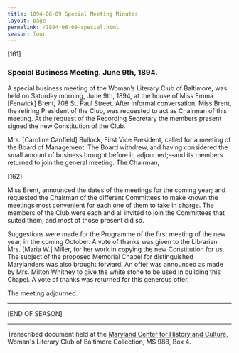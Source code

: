 ```yaml
---
title: 1894-06-09 Special Meeting Minutes
layout: page
permalink: /1894-06-09-special.html
season: four
---
```

[161]

### Special Business Meeting. June 9th, 1894.

A special business meeting of the Woman’s Literary Club of Baltimore, was held on Saturday morning, June 9th, 1894, at the house of Miss Emma [Fenwick] Brent, 708 St. Paul Street. After informal conversation, Miss Brent, the retiring President of the Club, was requested to act as Chairman of this meeting. At the request of the Recording Secretary the members present signed the new Constitution of the Club.

Mrs. [Caroline Canfield] Bullock, First Vice President, called for a meeting of the Board of Management. The Board withdrew, and having considered the small amount of business brought before it, adjourned;--and its members returned to join the general meeting. The Chairman,

[162]

Miss Brent, announced the dates of the meetings for the coming year; and requested the Chairman of the different Committees to make known the meetings most convenient for each one of them to take in charge. The members of the Club were each and all invited to join the Committees that suited them, and most of those present did so.

Suggestions were made for the Programme of the first meeting of the new year, in the coming October. A vote of thanks was given to the Librarian Mrs. [Maria W.] Miller, for her work in copying the new Constitution for us. The subject of the proposed Memorial Chapel for distinguished Marylanders was also brought forward. An offer was announced as made by Mrs. Milton Whitney to give the white stone to be used in building this Chapel. A vote of thanks was returned for this generous offer.

The meeting adjourned.
<hr>
[END OF SEASON]
<hr>

Transcribed document held at the [Maryland Center for History and Culture](http://mdhs.org/), Woman's Literary Club of Baltimore Collection, MS 988, Box 4. 